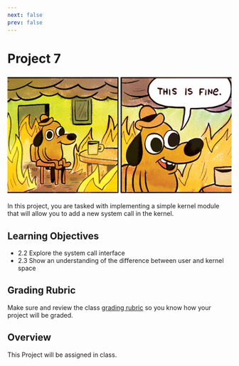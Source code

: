 ```yaml
---
next: false
prev: false
---
```

# Project 7

![This is fine](./images/p7-meme.jpg)

In this project, you are tasked with implementing a simple kernel module that
will allow you to add a new system call in the kernel.

## Learning Objectives

- 2.2 Explore the system call interface
- 2.3 Show an understanding of the difference between user and kernel space

## Grading Rubric

Make sure and review the class [grading rubric](grading-rubric.md) so you know how your project will
be graded.


## Overview

This Project will be assigned in class.
